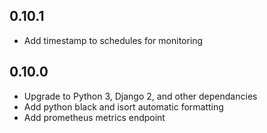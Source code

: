 0.10.1
------
 - Add timestamp to schedules for monitoring

0.10.0
------
 - Upgrade to Python 3, Django 2, and other dependancies
 - Add python black and isort automatic formatting
 - Add prometheus metrics endpoint
